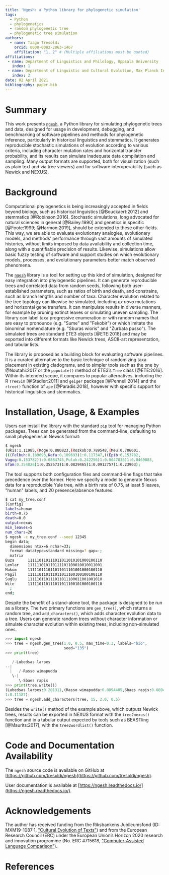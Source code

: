 ```yaml
---
title: 'Ngesh: a Python library for phylogenetic simulation'
tags:
  - Python
  - phylogenetics
  - random phylogenetic tree
  - phylogenetic tree simulation
authors:
  - name: Tiago Tresoldi
    orcid: 0000-0002-2863-1467
    affiliation: "1, 2" # (Multiple affiliations must be quoted)
affiliations:
 - name: Department of Linguistics and Philology, Uppsala University
   index: 1
 - name: Department of Linguistic and Cultural Evolution, Max Planck Institute for the Science of Human History
   index: 2
date: 02 April 2021
bibliography: paper.bib
---
```


# Summary

This work presents [`ngesh`](https://pypi.org/project/ngesh/), a Python library for simulating phylogenetic trees and
data,
designed for usage in development, debugging, and benchmarking of software pipelines and methods for phylogenetic
inference, particularly in historical linguistics and stemmatics.
It generates reproducible stochastic simulations of evolution according to various criteria, including character
mutation rates and horizontal transfer probability, and its results can simulate inadequate data compilation and
sampling. Many output formats are supported, both for visualization (such as plain text and via tree viewers)
and for software interoperability (such as Newick and NEXUS).

# Background

Computational phylogenetics is being increasingly accepted in fields beyond biology, such as historical linguistics [@Bouckaert:2012] and stemmatics [@Robinson:2016].
Stochastic simulations, long advocated for natural sciences in general [@Bailey:1990] and
genetics in specific [@Foote:1999; @Harmon:2019], should be extended to these other fields.
This way, we are able to evaluate evolutionary analogies, evolutionary models, and methods’ performance
through vast amounts of simulated histories, without limits imposed by
data availability and collection time, along with a quantifiable precision of results.
Likewise, simulations allow basic fuzzy testing of software and
support studies on which evolutionary models, processes, and evolutionary parameters
better match observed phenomena.

The [`ngesh`](https://pypi.org/project/ngesh/) library is a tool
for setting up this kind of simulation, designed for easy
integration into phylogenetic pipelines. It can generate reproducible trees and
correlated data from random seeds, following both user-established parameters,
such as ratios of birth and death, and constrains, such as branch
lengths and number of taxa. Character evolution related to the
tree topology can likewise be simulated, including *ex novo* mutations and
horizontal gene transfers. It can manipulate results in diverse
manners, for example by pruning extinct leaves or simulating uneven sampling. The
library can label taxa progressive enumeration or with random names
that are easy to pronounce (e.g. "Sume" and "Fekobir") or which
imitate the binominal nomenclature (e.g. "Sburas wioris" and "Zurbata pusso").
The simulated trees are standard ETE3 objects [@ETE:2016] and may
be exported into different formats like Newick trees, ASCII-art representation,
and tabular lists.

The library is proposed as a building block for evaluating software pipelines.
It is a curated alternative to the basic technique of randomizing taxa
placement in existing cladograms, and to simpler tools such as the one by
@Noutahi:2017 or the `populate()` method of ETE3’s `Tree`
class [@ETE:2016]. Within its intended scope, it compares to
popular alternatives, including the R `TreeSim` [@Stadler:2011] and `geiger`
packages [@Pennell:2014] and the `rtree()` function of `ape` [@Paradis:2018],
however with specific support for historical linguistics and stemmatics.

# Installation, Usage, & Examples

Users can install the library with the standard `pip` tool for managing Python packages. Trees can be generated from the command-line, defaulting to small phylogenies in Newick format:

```bash
$ ngesh
(Ukis:1.11985,(Koge:0.880823,(Rozkob:0.789548,(Meu:0.706601,
(((Felbuh:0.189693,Kefa:0.189693)1:0.117347,((Epib:0.153782,
Vugog:0.153782)1:0.0884745,Puluk:0.242256)1:0.0647836)1:0.0469885,
Efam:0.354028)1:0.352573)1:0.0829465)1:0.0912757)1:0.23903);
```

The tool supports both configuration files and command-line flags
that take precedence over the former. Here we specify a model to generate Nexus data
for a reproducible Yule tree, with a birth rate of 0.75, at least 5 leaves,
"human" labels, and 20 presence/absence features:

```bash
$ cat my_tree.conf
[Config]
labels=human
birth=0.75
death=0.0
output=nexus
min_leaves=5
num_chars=20
$ ngesh -c my_tree.conf --seed 12345
begin data;
  dimensions ntax=6 nchar=33;
  format datatype=standard missing=? gap=-;
  matrix
Buza      111110110111011011010101000100110
Lenlar    111111010110111101100010010011001
Mukom     111110111011011011101001000100110
Pagil     111110110111011011100100100100110
Suglu     111110110111011011100011001001010
Wite      111110110111011011100101000100110
  ;
end;
```

Despite the benefit of a stand-alone tool, the package is designed to be run as a library.
The two primary functions are `gen_tree()`, which returns a random tree, and
`add_characters()`, which adds character evolution data to a tree. Users can
generate random trees without character information or simulate character evolution within existing trees,
including non-simulated ones.

```python
>>> import ngesh
>>> tree = ngesh.gen_tree(1.0, 0.5, max_time=0.3, labels="bio",
                          seed="135")
>>> print(tree)

   /-Lubedsas larpes
--|
  |   /-Rasso wimapudda
   \-|
      \-Sbaes rapis
>>> print(tree.write())
(Lubedsas larpes:0.201311,(Rasso wimapudda:0.0894405,Sbaes rapis:0.0894405)
1:0.11187);
>>> tree = ngesh.add_characters(tree, 15, 2.0, 0.5)
```

Besides the `write()` method of the example above, which outputs Newick trees, results can be exported in NEXUS
format with the `tree2nexus()` function and in a tabular output expected by
tools such as BEASTling [@Maurits:2017], with the `tree2wordlist()` function.

# Code and Documentation Availability

The `ngesh` source code is available on GitHub at [https://github.com/tresoldi/ngesh](https://github.com/tresoldi/ngesh).

User documentation is available at [https://ngesh.readthedocs.io/](https://ngesh.readthedocs.io/).

# Acknowledgements

The author has received funding from the Riksbankens Jubileumsfond
(ID: MXM19-1087:1, ["Cultural Evolution of Texts"](https://www.rj.se/en/anslag/2019/cultural-evolution-of-texts/))
and from the European Research Council (ERC) under the European
Union’s Horizon 2020 research and innovation programme
(No. ERC #715618, ["Computer-Assisted Language Comparison"](https://digling.org/calc/)).

# References
